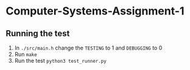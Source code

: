 # Computer-Systems-Assignment-1

## Running the test
1. In `./src/main.h` change the `TESTING` to 1 and `DEBUGGING` to 0
2. Run `make`
3. Run the test `python3 test_runner.py`
